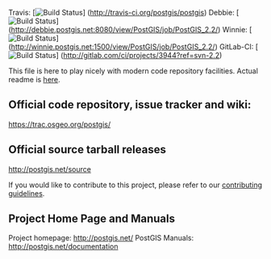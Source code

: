 Travis:
 [![Build Status](https://secure.travis-ci.org/postgis/postgis.png?branch=svn-2.2)]
 (http://travis-ci.org/postgis/postgis)
Debbie:
 [![Build Status](http://debbie.postgis.net:8080/buildStatus/icon?job=PostGIS_2.2)]
 (http://debbie.postgis.net:8080/view/PostGIS/job/PostGIS_2.2/)
Winnie:
 [![Build Status](http://winnie.postgis.net:1500/buildStatus/icon?job=PostGIS_2.2)]
 (http://winnie.postgis.net:1500/view/PostGIS/job/PostGIS_2.2/)
GitLab-CI:
 [![Build Status](http://gitlab.com/ci/projects/3944/status.png?ref=svn-2.2)]
 (http://gitlab.com/ci/projects/3944?ref=svn-2.2)

This file is here to play nicely with modern code repository facilities.
Actual readme is [here](README.postgis).

## Official code repository, issue tracker and wiki:
https://trac.osgeo.org/postgis/

## Official source tarball releases
http://postgis.net/source

If you would like to contribute to this project, please refer to our
[contributing guidelines](CONTRIBUTING.md).

## Project Home Page and Manuals
Project homepage: http://postgis.net/
PostGIS Manuals: http://postgis.net/documentation
